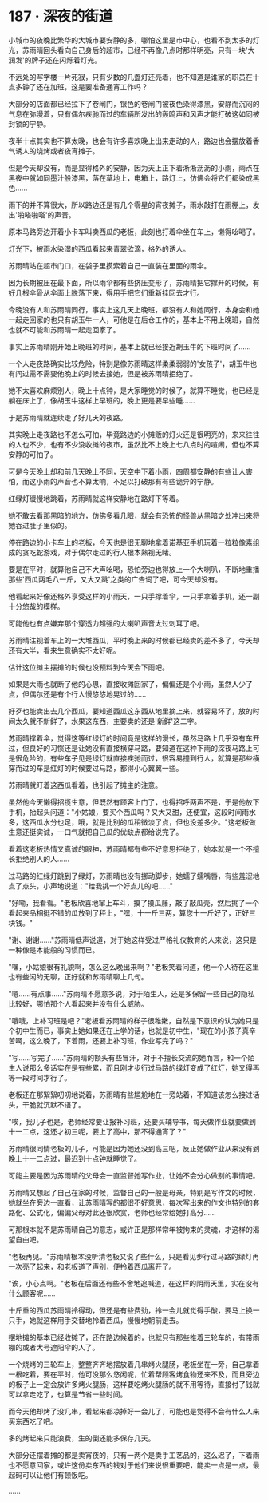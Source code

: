 <link rel="stylesheet" href="../styles/text.css" />
<h1>187 · 深夜的街道</h1>

小城市的夜晚比繁华的大城市要安静的多，哪怕这里是市中心，也看不到太多的灯光，苏雨晴回头看向自己身后的超市，已经不再像八点时那样明亮，只有一块'大润发'的牌子还在闪烁着灯光。

不远处的写字楼一片死寂，只有少数的几盏灯还亮着，也不知道是谁家的职员在十点多钟了还在加班，这是要准备通宵工作吗？

大部分的店面都已经拉下了卷闸门，银色的卷闸门被夜色染得漆黑，安静而沉闷的气息在弥漫着，只有偶尔疾驰而过的车辆所发出的轰鸣声和风声才能打破这如同被封锁的宁静。

夜半十点其实也不算太晚，也会有许多喜欢晚上出来走动的人，路边也会摆放着香气诱人的烧烤或者夜宵摊子。

但是今天却没有，而是显得格外的安静，因为天上正下着淅淅沥沥的小雨，雨点在黑夜中就如同墨汁般漆黑，落在草地上，电箱上，路灯上，仿佛会将它们都染成黑色......

雨下的并不算很大，所以路边还是有几个零星的宵夜摊子，雨水敲打在雨棚上，发出'啪嗒啪嗒'的声音。

原本马路旁边开着小卡车叫卖西瓜的老板，此刻也打着伞坐在车上，懒得吆喝了。

灯光下，被雨水染湿的西瓜看起来青翠欲滴，格外的诱人。

苏雨晴站在超市门口，在袋子里摸索着自己一直装在里面的雨伞。

因为长期被压在最下面，所以雨伞都有些挤压变形了，苏雨晴把它撑开的时候，有好几根伞骨从伞面上脱落下来，得用手把它们重新挂回去才行。

今晚没有人和苏雨晴同行，事实上这几天上晚班，都没有人和她同行，本身会和她一起走回家的也只有胡玉牛一人，可他是在后仓工作的，基本上不用上晚班，自然也就不可能和苏雨晴一起走回家了。

事实上苏雨晴刚开始上晚班的时间，基本上就已经接近胡玉牛的下班时间了......

一个人走夜路确实比较危险，特别是像苏雨晴这样柔柔弱弱的'女孩子'，胡玉牛也有问过需不需要他晚上的时候去接她，但是被苏雨晴拒绝了。

她不太喜欢麻烦别人，晚上十点钟，是大家睡觉的时候了，就算不睡觉，也已经是躺在床上了，像胡玉牛这样上早班的，晚上更是要早些睡......

于是苏雨晴就连续走了好几天的夜路。

其实晚上走夜路也不怎么可怕，毕竟路边的小摊贩的灯火还是很明亮的，来来往往的人也不少，也有不少没收摊的夜市，虽然比不上晚上七八点时的喧闹，但也不算安静的可怕了。

可是今天晚上却和前几天晚上不同，天空中下着小雨，四周都安静的有些让人害怕，而这小雨的声音也不算太响，不足以打破那有有些诡异的宁静。

红绿灯缓慢地跳着，苏雨晴就这样安静地在路灯下等着。

她不敢去看那黑暗的地方，仿佛多看几眼，就会有恐怖的怪兽从黑暗之处冲出来将她吞进肚子里似的。

停在路边的小卡车上的老板，今天也是很无聊地拿着诺基亚手机玩着一粒粒像素组成的贪吃蛇游戏，对于偶尔走过的行人根本熟视无睹。

要是在平时，就算他自己不大声吆喝，恐怕旁边也得放上一个大喇叭，不断地重播那些'西瓜两毛八一斤，又大又跳'之类的广告词了吧，可今天却没有。

他看起来好像还格外享受这样的小雨天，一只手撑着伞，一只手拿着手机，还一副十分悠哉的模样。

可能他也有点嫌弃那个穿透力超强的大喇叭声音太过刺耳了吧。

苏雨晴注视着车上的一大堆西瓜，平时晚上来的时候都已经卖的差不多了，今天却还有大半，看来生意确实不太好呢。

估计这位摊主摆摊的时候也没预料到今天会下雨吧。

如果是大雨也就断了他的心思，直接收摊回家了，偏偏还是个小雨，虽然人少了点，但偶尔还是有个行人慢悠悠地晃过的......

好歹也能卖出去几个西瓜，要知道西瓜这东西从地里摘上来，就容易坏了，放的时间太久就不新鲜了，水果这东西，主要卖的还是'新鲜'这二字。

苏雨晴撑着伞，觉得这等红绿灯的时间竟是这样的漫长，虽然马路上几乎没有车开过，但良好的习惯还是让她没有直接横穿马路，要知道在这种下雨的深夜马路上可是很危险的，有些车子见是绿灯就直接疾驰而过，很容易撞到行人，就算是那些横穿而过的车是红灯的时候要过马路，都得小心翼翼一些。

苏雨晴就盯着这西瓜看着，也引起了摊主的注意。

虽然他今天懒得招揽生意，但既然有顾客上门了，也得招呼两声不是，于是他放下手机，抬起头问道："小姑娘，要买个西瓜吗？又大又甜，还便宜，这段时间雨水多，这西瓜水分也足，哦，就是比别的瓜稍微淡了点，但也没差多少。"这老板做生意还挺实诚，一口气就把自己瓜的优缺点都给说完了。

看着这老板热情又真诚的眼神，苏雨晴都有些不好意思拒绝了，她本就是一个不擅长拒绝别人的人......

过马路的红绿灯跳到了绿灯，苏雨晴也没有挪动脚步，她蠕了蠕嘴唇，有些羞涩地点了点头，小声地说道："给我挑一个好点儿的吧......"

"好嘞，我看看。"老板欣喜地窜上车斗，摸了摸瓜藤，敲了敲瓜壳，然后挑了一个看起来品相挺不错的瓜放到了秤上，"嘿，十一斤三两，算您十一斤好了，正好三块钱。"

"谢、谢谢......"苏雨晴低声说道，对于她这样受过严格礼仪教育的人来说，这只是一种像是本能般的习惯而已。

"嘿，小姑娘很有礼貌啊，怎么这么晚出来啊？"老板笑着问道，他一个人待在这里也有些闲的无聊，正好就和苏雨晴聊上几句。

"嗯......有点事......"苏雨晴不愿意多说，对于陌生人，还是多保留一些自己的隐私比较好，哪怕那个人看起来并没有什么威胁。

"哦哦，上补习班是吧？"老板看苏雨晴的样子很稚嫩，自然是下意识的认为她只是个初中生而已，事实上她如果还在上学的话，也就是初中生，"现在的小孩子真辛苦啊，这么晚了，下着雨，还要上补习班，作业写完了吗？"

"写......写完了......"苏雨晴的额头有些冒汗，对于不擅长交流的她而言，和一个陌生人说那么多话实在是有些累，而且刚才步行过马路的绿灯变成了红灯，她又得再等一段时间才行了。

老板还在那絮絮叨叨地说着，苏雨晴有些尴尬地在一旁站着，不知道该怎么接过话头，干脆就沉默不语了。

"唉，我儿子也是，老师经常要让报补习班，还要买辅导书，每天做作业就要做到十一二点，这还才初三呢，要上了高中，那不得通宵了？"

苏雨晴很同情老板的儿子，可能是因为她还没到高三吧，反正她做作业从来没有到晚上十一二点过，最迟到十点钟就睡觉了。

可能主要是因为苏雨晴的父母会一直监督她写作业，让她不会分心做别的事情吧。

苏雨晴又想起了自己在家的时候，监督自己的一般是母亲，特别是写作文的时候，她就坐在旁边一直看，让苏雨晴写的都很不好意思，每次写出来的作文也特别的套路化、公式化，偏偏父母对此还很欣赏，老师也经常给她打高分......

可那根本就不是苏雨晴自己的意志，或许正是那样常年被拘束的灵魂，才这样的渴望自由吧。

"老板再见。"苏雨晴根本没听清老板又说了些什么，只是看见步行过马路的绿灯再一次亮了起来，和老板道了声别，便拎着西瓜离开了。

"诶，小心点啊。"老板在后面还有些不舍地追喊道，在这样的阴雨天里，实在没有什么顾客呢......

十斤重的西瓜苏雨晴拎得动，但还是有些费劲，拎一会儿就觉得手酸，要马上换一只手，她就这样用手交替地拎着西瓜，慢慢地朝前走去。

摆地摊的基本已经收摊了，还在路边候着的，也就只有那些推着三轮车的，有带雨棚的或者大号遮阳伞的人了。

一个烧烤的三轮车上，整整齐齐地摆放着几串烤火腿肠，老板坐在一旁，自己拿着一根吃着，要在平时，他可没那么悠闲呢，忙着帮顾客烤食物还来不及，而且旁边的板子上一定会放许多烤火腿肠，这样要吃烤火腿肠的就不用等待，直接付了钱就可以拿走吃了，也算是节省一些时间。

而今天他却烤了没几串，看起来都凉掉好一会儿了，可能也是觉得不会有什么人来买东西吃了吧。

多的烤起来只能浪费，生的倒还能多保存几天。

大部分还摆着摊的都是卖宵夜的，只有一两个是卖手工艺品的，这么迟了，下着雨也不愿意回家，或许这份卖东西的钱对于他们来说很重要吧，能卖一点是一点，最起码可以让他们有顿饭吃。

......
